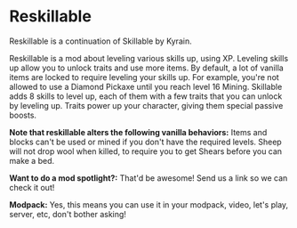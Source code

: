 # Reskillable
Reskillable is a continuation of Skillable by Kyrain.

Reskillable is a mod about leveling various skills up, using XP. Leveling skills up allow you to unlock traits and use more items. By default, a lot of vanilla items are locked to require leveling your skills up. For example, you're not allowed to use a Diamond Pickaxe until you reach level 16 Mining.
Skillable adds 8 skills to level up, each of them with a few traits that you can unlock by leveling up. Traits power up your character, giving them special passive boosts.

**Note that reskillable alters the following vanilla behaviors:**
Items and blocks can't be used or mined if you don't have the required levels.
Sheep will not drop wool when killed, to require you to get Shears before you can make a bed.

**Want to do a mod spotlight?:**
That'd be awesome! Send us a link so we can check it out!

**Modpack:**
Yes, this means you can use it in your modpack, video, let's play, server, etc, don't bother asking!
